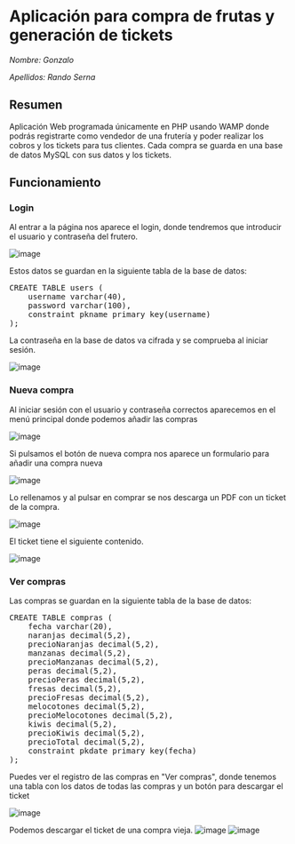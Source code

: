 # Aplicación para compra de frutas y generación de tickets

*Nombre: Gonzalo*

*Apellidos: Rando Serna*


## Resumen
Aplicación Web programada únicamente en PHP usando WAMP donde podrás registrarte como vendedor de una frutería y poder realizar los cobros y los tickets para tus clientes.
Cada compra se guarda en una base de datos MySQL con sus datos y los tickets. 



## Funcionamiento
### Login
Al entrar a la página nos aparece el login, donde tendremos que introducir el usuario y contraseña del frutero.

![image](https://user-images.githubusercontent.com/103594582/199940249-bed2615b-9037-42ba-8f39-20de2b83a3b1.png)

Estos datos se guardan en la siguiente tabla de la base de datos:

<pre>
CREATE TABLE users (
    username varchar(40),
    password varchar(100),
    constraint pkname primary key(username)
);
</pre>

La contraseña en la base de datos va cifrada y se comprueba al iniciar sesión.

![image](https://user-images.githubusercontent.com/103594582/199942623-3bee57e4-70cd-4132-829c-bf2669ca24a7.png)


### Nueva compra

Al iniciar sesión con el usuario y contraseña correctos aparecemos en el menú principal donde podemos añadir las compras

![image](https://user-images.githubusercontent.com/103594582/199942889-928fca45-b0aa-4462-9722-6f87be74e253.png)

Si pulsamos el botón de nueva compra nos aparece un formulario para añadir una compra nueva

![image](https://user-images.githubusercontent.com/103594582/199943785-944d1cee-1266-4eea-8d32-1be0f2131322.png)

Lo rellenamos y al pulsar en comprar se nos descarga un PDF con un ticket de la compra.

![image](https://user-images.githubusercontent.com/103594582/199943954-637bee81-86c3-4798-8133-fe6723ca0492.png)

El ticket tiene el siguiente contenido.

![image](https://user-images.githubusercontent.com/103594582/199944059-bbb32e65-4cca-4f7a-acd1-338f722ea70e.png)


### Ver compras

Las compras se guardan en la siguiente tabla de la base de datos:
 
<pre>
CREATE TABLE compras (
    fecha varchar(20),
    naranjas decimal(5,2),
    precioNaranjas decimal(5,2),
    manzanas decimal(5,2),
    precioManzanas decimal(5,2),
    peras decimal(5,2),
    precioPeras decimal(5,2),
    fresas decimal(5,2),
    precioFresas decimal(5,2),
    melocotones decimal(5,2),
    precioMelocotones decimal(5,2),
    kiwis decimal(5,2),
    precioKiwis decimal(5,2),
    precioTotal decimal(5,2),
    constraint pkdate primary key(fecha)
);
</pre>

Puedes ver el registro de las compras en "Ver compras", donde tenemos una tabla con los datos de todas las compras y un botón para descargar el ticket

![image](https://user-images.githubusercontent.com/103594582/199945957-5ad6a632-6fc9-40ef-b560-c632fa3d5508.png)

Podemos descargar el ticket de una compra vieja.
![image](https://user-images.githubusercontent.com/103594582/199946156-84cc16ed-9f82-4098-8c97-d29a477dcd27.png)
![image](https://user-images.githubusercontent.com/103594582/199946204-87680a19-91be-43a6-b8c0-1375ebf80a4a.png)


